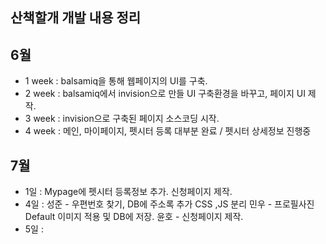 ## 산책할개 개발 내용 정리




## 6월
  - 1 week : balsamiq을 통해 웹페이지의 UI를 구축.
  - 2 week : balsamiq에서 invision으로 만들 UI 구축환경을 바꾸고, 페이지 UI 제작.
  - 3 week : invision으로 구축된 페이지 소스코딩 시작.
  - 4 week : 메인, 마이페이지, 펫시터 등록 대부분 완료 / 펫시터 상세정보 진행중
## 7월
  - 1일 : Mypage에 펫시터 등록정보 추가. 신청페이지 제작.
  - 4일 : 성준 - 우편번호 찾기, DB에 주소록 추가 CSS ,JS 분리
          민우 - 프로필사진 Default 이미지 적용 및 DB에 저장.
          윤호 - 신청페이지 제작.
  - 5일 : 